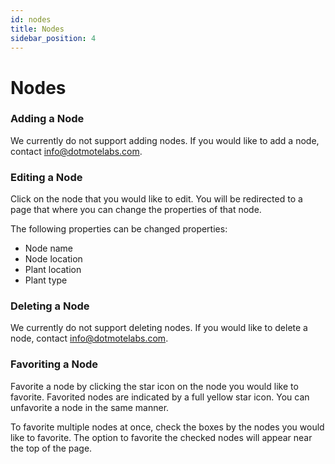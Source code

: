 ```yaml
---
id: nodes
title: Nodes
sidebar_position: 4
---
```


# Nodes

### Adding a Node

We currently do not support adding nodes. If you would like to add a node, contact <info@dotmotelabs.com>.

### Editing a Node

Click on the node that you would like to edit. You will be redirected to a page that where you can change the properties of that node.

The following properties can be changed properties:
* Node name
* Node location 
* Plant location
* Plant type

### Deleting a Node

We currently do not support deleting nodes. If you would like to delete a node, contact <info@dotmotelabs.com>.

### Favoriting a Node

Favorite a node by clicking the star icon on the node you would like to favorite. Favorited nodes are indicated by a full yellow star icon. You can unfavorite a node in the same manner. 

To favorite multiple nodes at once, check the boxes by the nodes you would like to favorite. The option to favorite the checked nodes will appear near the top of the page.
